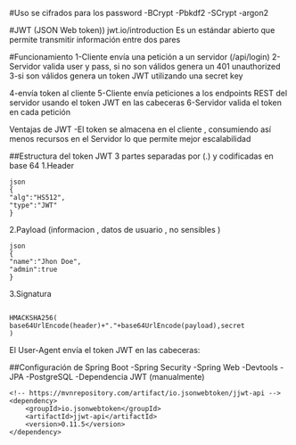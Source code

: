#Uso se cifrados para los password
-BCrypt
-Pbkdf2
-SCrypt
-argon2

#JWT (JSON Web token))
jwt.io/introduction
Es un estándar abierto que permite transmitir información entre dos pares

#Funcionamiento
1-Cliente envía una petición a un servidor (/api/login)
2-Servidor valida user y pass, si no son válidos genera un 401 unauthorized
3-si son válidos genera un token JWT utilizando una secret key

4-envía token al cliente
5-Cliente envía peticiones a los endpoints REST del servidor usando el token JWT en las cabeceras
6-Servidor valida el token en cada petición 

Ventajas de JWT
-El token se almacena en el cliente , consumiendo así menos recursos en el Servidor lo que 
permite mejor escalabilidad 

##Estructura del token JWT
3 partes separadas por (.) y codificadas en base 64
1.Header

```
json
{
"alg":"HS512",
"type":"JWT"
}

```

2.Payload (informacion , datos de usuario , no sensibles	)

```
json
{
"name":"Jhon Doe",
"admin":true
}

```

3.Signatura

```

HMACKSHA256(
base64UrlEncode(header)+"."+base64UrlEncode(payload),secret
)

```
El User-Agent envía el token JWT en las cabeceras:

##Configuración de Spring Boot
-Spring Security
-Spring Web 
-Devtools
-JPA
-PostgreSQL
-Dependencia JWT (manualmente)

```
<!-- https://mvnrepository.com/artifact/io.jsonwebtoken/jjwt-api -->
<dependency>
    <groupId>io.jsonwebtoken</groupId>
    <artifactId>jjwt-api</artifactId>
    <version>0.11.5</version>
</dependency>

```














